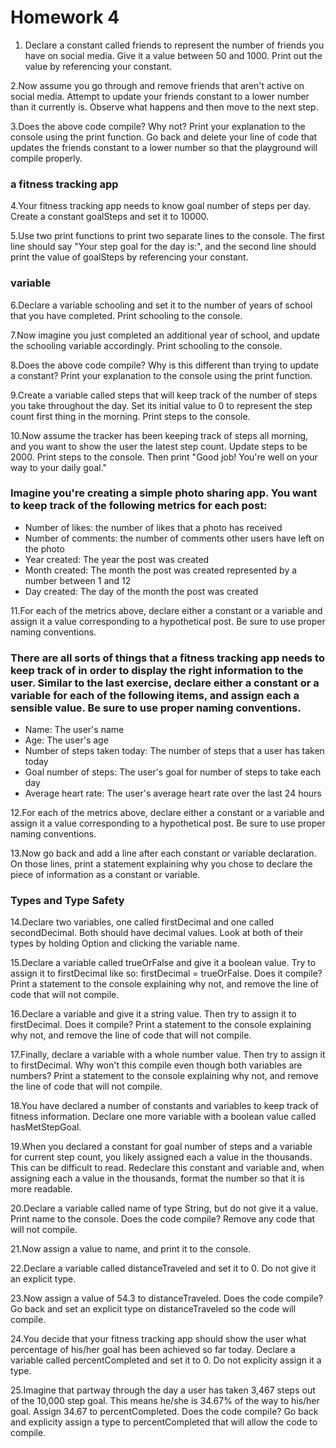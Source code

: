 # Homework 4

1. Declare a constant called friends to represent the number of friends you have on social media. Give it a value between 50 and 1000. Print out the value by referencing your constant.

2.Now assume you go through and remove friends that aren't active on social media. Attempt to update your friends constant to a lower number than it currently is. Observe what happens and then move to the next step.

3.Does the above code compile? Why not? Print your explanation to the console using the print function. Go back and delete your line of code that updates the friends constant to a lower number so that the playground will compile properly.

### a fitness tracking app  

4.Your fitness tracking app needs to know goal number of steps per day. Create a constant goalSteps and set it to 10000.

5.Use two print functions to print two separate lines to the console. The first line should say "Your step goal for the day is:", and the second line should print the value of goalSteps by referencing your constant.

### variable

6.Declare a variable schooling and set it to the number of years of school that you have completed. Print schooling to the console.

7.Now imagine you just completed an additional year of school, and update the schooling variable accordingly. Print schooling to the console.

8.Does the above code compile? Why is this different than trying to update a constant? Print your explanation to the console using the print function.

9.Create a variable called steps that will keep track of the number of steps you take throughout the day. Set its initial value to 0 to represent the step count first thing in the morning. Print steps to the console.

10.Now assume the tracker has been keeping track of steps all morning, and you want to show the user the latest step count. Update steps to be 2000. Print steps to the console. Then print "Good job! You're well on your way to your daily goal."

### Imagine you're creating a simple photo sharing app. You want to keep track of the following metrics for each post:

* Number of likes: the number of likes that a photo has received
* Number of comments: the number of comments other users have left on the photo
* Year created: The year the post was created
* Month created: The month the post was created represented by a number between 1 and 12
* Day created: The day of the month the post was created

11.For each of the metrics above, declare either a constant or a variable and assign it a value corresponding to a hypothetical post. Be sure to use proper naming conventions.

### There are all sorts of things that a fitness tracking app needs to keep track of in order to display the right information to the user. Similar to the last exercise, declare either a constant or a variable for each of the following items, and assign each a sensible value. Be sure to use proper naming conventions.

* Name: The user's name
* Age: The user's age
* Number of steps taken today: The number of steps that a user has taken today
* Goal number of steps: The user's goal for number of steps to take each day
* Average heart rate: The user's average heart rate over the last 24 hours

12.For each of the metrics above, declare either a constant or a variable and assign it a value corresponding to a hypothetical post. Be sure to use proper naming conventions.

13.Now go back and add a line after each constant or variable declaration. On those lines, print a statement explaining why you chose to declare the piece of information as a constant or variable.

### Types and Type Safety

14.Declare two variables, one called firstDecimal and one called secondDecimal. Both should have decimal values. Look at both of their types by holding Option and clicking the variable name.

15.Declare a variable called trueOrFalse and give it a boolean value. Try to assign it to firstDecimal like so: firstDecimal = trueOrFalse. Does it compile? Print a statement to the console explaining why not, and remove the line of code that will not compile.

16.Declare a variable and give it a string value. Then try to assign it to firstDecimal. Does it compile? Print a statement to the console explaining why not, and remove the line of code that will not compile.

17.Finally, declare a variable with a whole number value. Then try to assign it to firstDecimal. Why won't this compile even though both variables are numbers? Print a statement to the console explaining why not, and remove the line of code that will not compile.

18.You have declared a number of constants and variables to keep track of fitness information. Declare one more variable with a boolean value called hasMetStepGoal.

19.When you declared a constant for goal number of steps and a variable for current step count, you likely assigned each a value in the thousands. This can be difficult to read. Redeclare this constant and variable and, when assigning each a value in the thousands, format the number so that it is more readable.

20.Declare a variable called name of type String, but do not give it a value. Print name to the console. Does the code compile? Remove any code that will not compile.

21.Now assign a value to name, and print it to the console.

22.Declare a variable called distanceTraveled and set it to 0. Do not give it an explicit type.

23.Now assign a value of 54.3 to distanceTraveled. Does the code compile? Go back and set an explicit type on distanceTraveled so the code will compile.

24.You decide that your fitness tracking app should show the user what percentage of his/her goal has been achieved so far today. Declare a variable called percentCompleted and set it to 0. Do not explicity assign it a type.

25.Imagine that partway through the day a user has taken 3,467 steps out of the 10,000 step goal. This means he/she is 34.67% of the way to his/her goal. Assign 34.67 to percentCompleted. Does the code compile? Go back and explicity assign a type to percentCompleted that will allow the code to compile.
